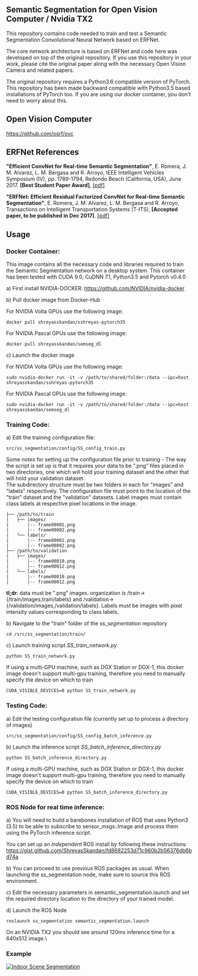 ## Semantic Segmentation for Open Vision Computer / Nvidia TX2

This repository contains code needed to train and test a Semantic Segmentation Convolutional Neural Network based on ERFNet.

The core network architecture is based on ERFNet and code here was developed on top of the original repository. If you use this repository in your work, please cite the original paper along with the necessary Open Vision Camera and related papers.

The original repository requires a Python3.6 compatible version of PyTorch. This repository has been made backward compatible with Python3.5 based installations of PyTorch too. If you are using our docker container, you don't need to worry about this.

## Open Vision Computer
https://github.com/osrf/ovc

## ERFNet References
**"Efficient ConvNet for Real-time Semantic Segmentation"**, E. Romera, J. M. Alvarez, L. M. Bergasa and R. Arroyo, IEEE Intelligent Vehicles Symposium    (IV), pp. 1789-1794, Redondo Beach (California, USA), June 2017.
**[Best Student Paper Award]**, [[pdf]](http://www.robesafe.uah.es/personal/eduardo.romera/pdfs/Romera17iv.pdf)

**"ERFNet: Efficient Residual Factorized ConvNet for Real-time Semantic Segmentation"**, E. Romera, J. M. Alvarez, L. M. Bergasa and R. Arroyo,            Transactions on Intelligent Transportation Systems (T-ITS), **[Accepted paper, to be published in Dec 2017]**. [[pdf]](http://www.robesafe.uah.es/personal/eduardo.romera/pdfs/Romera17tits.pdf)

## Usage
### **Docker Container**:
This image contains all the necessary code and libraries required to train the Semantic Segmentation network on a desktop system. This container has been tested with CUDA 9.0, CuDNN 7.1, Python3.5 and Pytorch v0.4.0

a) First install NVIDIA-DOCKER: https://github.com/NVIDIA/nvidia-docker

b) Pull docker image from Docker-Hub

For NVIDIA Volta GPUs use the following image:
```
docker pull shreyasskandan/sshreyas-pytorch35
```

For NVIDIA Pascal GPUs use the following image:
```
docker pull shreyasskandan/semseg_dl
```

c) Launch the docker image

For NVIDIA Volta GPUs use the following image:
```
sudo nvidia-docker run -it -v /path/to/shared/folder:/data --ipc=host shreyasskandan/sshreyas-pytorch35
```

For NVIDIA Pascal GPUs use the following image:
```
sudo nvidia-docker run -it -v /path/to/shared/folder:/data --ipc=host shreyasskandan/semseg_dl
```

### **Training Code**:
a) Edit the training configuration file:
```
src/ss_segmentation/config/SS_config_train.py
```
  Some *notes* for setting up the configuration file prior to training - The way the script is set up is that it requires your data to be ".png" files placed in two directories, one which will hold your training dataset and the other that will hold your validation dataset. </br> The subdirectory structure must be two folders in each for "images" and "labels" respectively. The configuration file must point to the location of the "train" dataset and the "validation" datasets. Label images must contain class labels at respective pixel locations in the image. </br>
  ```
  ├── /path/to/train
|   ├── images/
|       |-- frame00001.png
|       |-- frame00002.png
|   └── labels/
|       |-- frame00001.png
|       |-- frame00002.png
├── /path/to/validation
|   ├── images/
|       |-- frame00010.png
|       |-- frame00012.png
|   └── labels/
|       |-- frame00010.png
|       |-- frame00012.png
```
  **tl;dr**: data must be ".png" images. organization is /train->{/train/images,train/labels} and /validation->{/validation/images,/validation/labels}. Labels must be images with pixel intensity values corresponding to class labels.
  
b) Navigate to the "train" folder of the *ss_segmentation* repository
```
cd /src/ss_segmentation/train/
```
c) Launch training script *SS_train_network.py*
```
python SS_train_network.py
```
If using a multi-GPU machine, such as DGX Station or DGX-1, this docker image doesn't support multi-gpu training, therefore you need to manually specify the device on which to train
```
CUDA_VISIBLE_DEVICES=0 python SS_train_network.py
```
### **Testing Code**:

a) Edit the testing configuration file (currently set up to process a directory of images)
```
src/ss_segmentation/config/SS_config_batch_inference.py
```
b) Launch the inference script *SS_batch_inference_directory.py*
```
python SS_batch_inference_directory.py
```
If using a multi-GPU machine, such as DGX Station or DGX-1, this docker image doesn't support multi-gpu training, therefore you need to manually specify the device on which to train
```
CUDA_VISIBLE_DEVICES=0 python SS_batch_inference_directory.py
```

### **ROS Node** for real time inference:

a) You will need to build a barebones installation of ROS that uses Python3 (3.5) to be able to subscribe to sensor_msgs::Image and process them using the PyTorch inference script.

You can set up an *independent* ROS install by following these instructions:
https://gist.github.com/ShreyasSkandan/fd8682253d71c960b2b56376db6bd74a

b) You can proceed to use previous ROS packages as usual. When launching the
ss_segmentation node, make sure to source this ROS environment.

c) Edit the necessary parameters in semantic_segmentation.launch and set the
required directory location to the directory of your trained model.

d) Launch the ROS Node
```
roslaunch ss_segmentation semantic_segmentation.launch
```

On an NVIDIA TX2 you should see around 120ms inference time for a 640x512
image.\

### Example
[![Indoor Scene Segmentation](https://img.youtube.com/vi/79VUsHahV6g/0.jpg)](https://www.youtube.com/watch?v=79VUsHahV6g)
